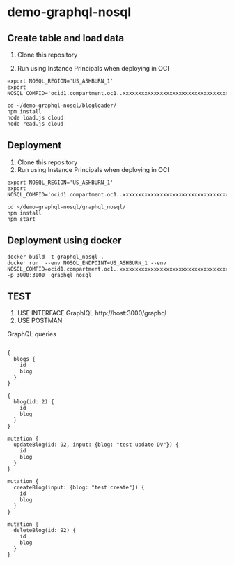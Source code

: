 # demo-graphql-nosql

## Create table and load data

1. Clone this repository

2. Run using Instance Principals when deploying in OCI

````shell
export NOSQL_REGION='US_ASHBURN_1'
export NOSQL_COMPID='ocid1.compartment.oc1..xxxxxxxxxxxxxxxxxxxxxxxxxxxxxxxxxxxxxxxxxxxxxxxxxxxxxxxxxxxxxxxx'

cd ~/demo-graphql-nosql/blogloader/
npm install
node load.js cloud
node read.js cloud
````

## Deployment

1. Clone this repository
2. Run using Instance Principals when deploying in OCI

````shell
export NOSQL_REGION='US_ASHBURN_1'
export NOSQL_COMPID='ocid1.compartment.oc1..xxxxxxxxxxxxxxxxxxxxxxxxxxxxxxxxxxxxxxxxxxxxxxxxxxxxxxxxxxxxxxxx'

cd ~/demo-graphql-nosql/graphql_nosql/
npm install
npm start
````

## Deployment using docker

````
docker build -t graphql_nosql .
docker run  --env NOSQL_ENDPOINT=US_ASHBURN_1 --env NOSQL_COMPID=ocid1.compartment.oc1..xxxxxxxxxxxxxxxxxxxxxxxxxxxxxxxxxxxxxxxxxxxxxxxxxxxxxxxxxxxxxxxx  -p 3000:3000  graphql_nosql 
````

## TEST

1. USE INTERFACE GraphIQL http://host:3000/graphql
2. USE POSTMAN



GraphQL queries
````

{
  blogs {
    id
    blog
  }
}

{
  blog(id: 2) {
    id
    blog
  }
}

mutation {
  updateBlog(id: 92, input: {blog: "test update DV"}) {
    id
	blog
  }
}

mutation {
  createBlog(input: {blog: "test create"}) {
    id
	blog
  }
}

mutation {
  deleteBlog(id: 92) {
    id
    blog
  }
}
````
